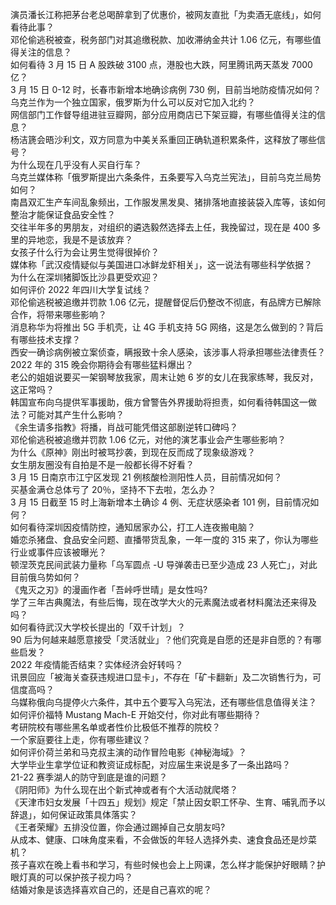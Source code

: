 演员潘长江称把茅台老总喝醉拿到了优惠价，被网友直批「为卖酒无底线」，如何看待此事？  
邓伦偷逃税被查，税务部门对其追缴税款、加收滞纳金共计 1.06 亿元，有哪些值得关注的信息？  
如何看待 3 月 15 日 A 股跌破 3100 点，港股也大跌，阿里腾讯两天蒸发 7000 亿？  
3 月 15 日 0-12 时，长春市新增本地确诊病例 730 例，目前当地防疫情况如何？  
乌克兰作为一个独立国家，俄罗斯为什么可以反对它加入北约？  
网信部门工作督导组进驻豆瓣网，部分应用商店已下架豆瓣，有哪些值得关注的信息？  
杨洁篪会晤沙利文，双方同意为中美关系重回正确轨道积累条件，这释放了哪些信号？  
为什么现在几乎没有人买自行车？  
乌克兰媒体称「俄罗斯提出六条条件，五条要写入乌克兰宪法」，目前乌克兰局势如何？  
南昌双汇生产车间乱象频出，工作服发黑发臭、猪排落地直接装袋入库等，该如何整治才能保证食品安全性？  
交往半年多的男朋友，对组织的遴选毅然选择去上任，我挽留过，现在是 400 多里的异地恋，我是不是该放弃？  
女孩子什么行为会让男生觉得很掉价？  
媒体称「武汉疫情疑似与美国进口冰鲜龙虾相关」，这一说法有哪些科学依据？  
为什么在深圳猪脚饭比沙县更受欢迎？  
如何评价 2022 年四川大学复试线？  
邓伦偷逃税被追缴并罚款 1.06 亿元，提醒督促后仍整改不彻底，有品牌方已解除合作，将带来哪些影响？  
消息称华为将推出 5G 手机壳，让 4G 手机支持 5G 网络，这是怎么做到的？背后有哪些技术支撑？  
西安一确诊病例被立案侦查，瞒报致十余人感染，该涉事人将承担哪些法律责任？  
2022 年的 315 晚会你期待会有哪些猛料爆出？  
老公的姐姐说要买一架钢琴放我家，周末让她 6 岁的女儿在我家练琴，我反对，这正常吗？  
韩国宣布向乌提供军事援助，俄方曾警告外界援助将担责，如何看待韩国这一做法？可能对其产生什么影响？  
《余生请多指教》将播，肖战可能凭借这部剧逆转口碑吗？  
邓伦偷逃税被追缴并罚款 1.06 亿元，对他的演艺事业会产生哪些影响？  
为什么《原神》刚出时被骂抄袭，到现在反而成了现象级游戏？  
女生朋友圈没有自拍是不是一般都长得不好看？  
3 月 15 日南京市江宁区发现 21 例核酸检测阳性人员，目前情况如何？  
买基金满仓总体亏了 20％，坚持不下去啦，怎么办？  
3 月 15 日截至 15 时上海新增本土确诊 4 例、无症状感染者 101 例，目前情况如何？  
如何看待深圳因疫情防控，通知居家办公，打工人连夜搬电脑？  
婚恋杀猪盘、食品安全问题、直播带货乱象，一年一度的 315 来了，你认为哪些行业或事件应该被曝光？  
顿涅茨克民间武装力量称「乌军圆点 -U 导弹袭击已至少造成 23 人死亡」，对此目前俄乌势如何？  
《鬼灭之刃》的漫画作者「吾峠呼世晴」是女性吗?  
学了三年古典魔法，有些后悔，现在改学大火的元素魔法或者材料魔法还来得及吗？  
如何看待武汉大学校长提出的「双千计划」？  
90 后为何越来越愿意接受「灵活就业」？他们究竟是自愿的还是非自愿的？有哪些启发？  
2022 年疫情能否结束？实体经济会好转吗？  
讯景回应「被海关查获违规进口显卡」，不存在「矿卡翻新」及二次销售行为，可信度高吗？  
乌媒称俄向乌提停火六条件，其中五个要写入乌宪法，还有哪些信息值得关注？  
如何评价福特 Mustang Mach-E 开始交付，你对此有哪些期待？  
考研院校有哪些黑名单或者性价比极低不推荐的院校？  
一个家庭要往上走，你有哪些建议？  
如何评价荷兰弟和马克叔主演的动作冒险电影《神秘海域》？  
大学毕业生拿学位证和教资证成标配，对应届生来说是多了一条出路吗？  
21-22 赛季湖人的防守到底是谁的问题？  
《阴阳师》为什么现在出个新式神或者有个大活动就爬塔？  
《天津市妇女发展「十四五」规划》规定「禁止因女职工怀孕、生育、哺乳而予以辞退」，如何保证政策具体落实？  
《王者荣耀》五排没位置，你会通过踢掉自己女朋友吗?  
从成本、健康、口味角度来看，不会做饭的年轻人选择外卖、速食食品还是炒菜机？  
孩子喜欢在晚上看书和学习，有些时候也会上上网课，怎么样才能保护好眼睛？护眼灯真的可以保护孩子视力吗？  
结婚对象是该选择喜欢自己的，还是自己喜欢的呢？  
